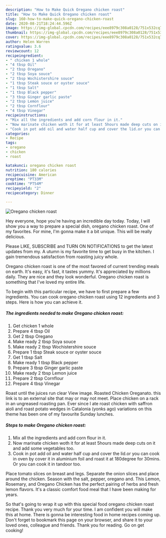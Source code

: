 ```yaml
---
description: "How to Make Quick Oregano chicken roast"
title: "How to Make Quick Oregano chicken roast"
slug: 160-how-to-make-quick-oregano-chicken-roast
date: 2020-08-21T18:24:44.596Z
image: https://img-global.cpcdn.com/recipes/eee8979c308a0128/751x532cq70/oregano-chicken-roast-recipe-main-photo.jpg
thumbnail: https://img-global.cpcdn.com/recipes/eee8979c308a0128/751x532cq70/oregano-chicken-roast-recipe-main-photo.jpg
cover: https://img-global.cpcdn.com/recipes/eee8979c308a0128/751x532cq70/oregano-chicken-roast-recipe-main-photo.jpg
author: Helen Warren
ratingvalue: 3.6
reviewcount: 12
recipeingredient:
- " chicken 1 whole"
- "4 tbsp Oil"
- "2 tbsp Oregano"
- "2 tbsp Soya souce"
- "2 tbsp Wochistershire souce"
- "1 tbsp Steak souce or oyster souce"
- "1 tbsp Salt"
- "1 tbsp Black pepper"
- "3 tbsp Ginger garlic paste"
- "2 tbsp Lemon juice"
- "2 tbsp Cornflour"
- "4 tbsp Vinegar"
recipeinstructions:
- "Mix all the ingredients and add corn flour in it."
- "Now marinate chicken woth it for at least 5hours made deep cuts on it and add some vegetables too."
- "Cook in pot add oil and water half cup and cover the lid.or you can cook in oven by cover it in aluminium foil and roast it at 180degree for 30mins. Or you can cook it in tandoor too."
categories:
- Recipe
tags:
- oregano
- chicken
- roast

katakunci: oregano chicken roast 
nutrition: 180 calories
recipecuisine: American
preptime: "PT33M"
cooktime: "PT54M"
recipeyield: "2"
recipecategory: Dinner

---
```



![Oregano chicken roast](https://img-global.cpcdn.com/recipes/eee8979c308a0128/751x532cq70/oregano-chicken-roast-recipe-main-photo.jpg)

Hey everyone, hope you're having an incredible day today. Today, I will show you a way to prepare a special dish, oregano chicken roast. One of my favorites. For mine, I'm gonna make it a bit unique. This will be really delicious.

Please LIKE, SUBSCRIBE and TURN ON NOTIFICATIONS to get the latest updates from my. A utumn is my favorite time to get busy in the kitchen. I gain tremendous satisfaction from roasting juicy whole.

Oregano chicken roast is one of the most favored of current trending meals on earth. It's easy, it's fast, it tastes yummy. It's appreciated by millions daily. They are nice and they look wonderful. Oregano chicken roast is something that I've loved my entire life.


To begin with this particular recipe, we have to first prepare a few ingredients. You can cook oregano chicken roast using 12 ingredients and 3 steps. Here is how you can achieve it.

<!--inarticleads1-->

##### The ingredients needed to make Oregano chicken roast:

1. Get  chicken 1 whole
1. Prepare 4 tbsp Oil
1. Get 2 tbsp Oregano
1. Make ready 2 tbsp Soya souce
1. Make ready 2 tbsp Wochistershire souce
1. Prepare 1 tbsp Steak souce or oyster souce
1. Get 1 tbsp Salt
1. Make ready 1 tbsp Black pepper
1. Prepare 3 tbsp Ginger garlic paste
1. Make ready 2 tbsp Lemon juice
1. Prepare 2 tbsp Cornflour
1. Prepare 4 tbsp Vinegar


Roast until the juices run clear View image. Roasted Chicken Oreganato. this link is to an external site that may or may not meet. Place chicken on a rack in an ungreased roasting pan. Ever since I ate roast chicken with saffron aioli and roast potato wedges in Catalonia (yonks ago) variations on this theme has been one of my favourite Sunday lunches. 

<!--inarticleads2-->

##### Steps to make Oregano chicken roast:

1. Mix all the ingredients and add corn flour in it.
1. Now marinate chicken woth it for at least 5hours made deep cuts on it and add some vegetables too.
1. Cook in pot add oil and water half cup and cover the lid.or you can cook in oven by cover it in aluminium foil and roast it at 180degree for 30mins. Or you can cook it in tandoor too.


Place tomato slices on breast and legs. Separate the onion slices and place around the chicken. Season with the salt, pepper, oregano and. This Lemon, Rosemary, and Oregano Chicken has the perfect pairing of herbs and fresh lemon flavors. It&#39;s a classic comfort food meal that I have been making for years. 

So that's going to wrap it up with this special food oregano chicken roast recipe. Thank you very much for your time. I am confident you will make this at home. There is gonna be interesting food in home recipes coming up. Don't forget to bookmark this page on your browser, and share it to your loved ones, colleague and friends. Thank you for reading. Go on get cooking!
